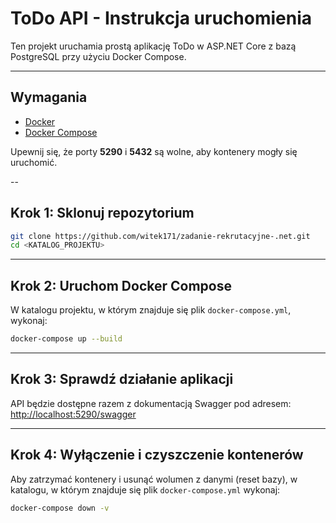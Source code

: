 # ToDo API - Instrukcja uruchomienia

Ten projekt uruchamia prostą aplikację ToDo w ASP.NET Core z bazą PostgreSQL przy użyciu Docker Compose.

---

## Wymagania

- [Docker](https://www.docker.com/get-started)  
- [Docker Compose](https://docs.docker.com/compose/install/)

Upewnij się, że porty **5290** i **5432** są wolne, aby kontenery mogły się uruchomić.

--

## Krok 1: Sklonuj repozytorium

```bash
git clone https://github.com/witek171/zadanie-rekrutacyjne-.net.git
cd <KATALOG_PROJEKTU>
```

---

## Krok 2: Uruchom Docker Compose

W katalogu projektu, w którym znajduje się plik `docker-compose.yml`, wykonaj:

```bash
docker-compose up --build
```

---

## Krok 3: Sprawdź działanie aplikacji

API będzie dostępne razem z dokumentacją Swagger pod adresem: [http://localhost:5290/swagger](http://localhost:5290/swagger)

---

## Krok 4: Wyłączenie i czyszczenie kontenerów

Aby zatrzymać kontenery i usunąć wolumen z danymi (reset bazy), w katalogu, w którym znajduje się plik `docker-compose.yml` wykonaj:

```bash
docker-compose down -v
```

